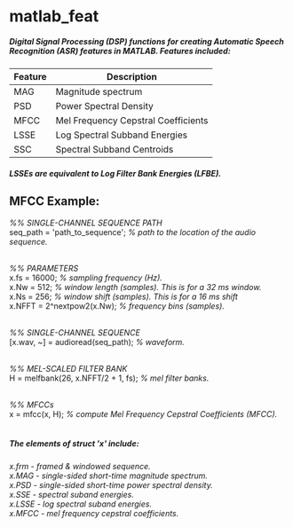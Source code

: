 # matlab_feat
##### Digital Signal Processing (DSP) functions for creating Automatic Speech Recognition (ASR) features in MATLAB. Features included:

Feature | Description
--------| -----------
 MAG | Magnitude spectrum
 PSD | Power Spectral Density
 MFCC | Mel Frequency Cepstral Coefficients
 LSSE | Log Spectral Subband Energies
 SSC | Spectral Subband Centroids

##### LSSEs are equivalent to Log Filter Bank Energies (LFBE).


## MFCC Example:

*%% SINGLE-CHANNEL SEQUENCE PATH* <br />
seq_path = 'path_to_sequence'; *% path to the location of the audio sequence.* <br /> <br />

*%% PARAMETERS* <br />
x.fs = 16000; *% sampling frequency (Hz).* <br />
x.Nw = 512; *% window length (samples). This is for a 32 ms window.* <br />
x.Ns = 256; *% window shift (samples). This is for a 16 ms shift* <br />
x.NFFT = 2^nextpow2(x.Nw); *% frequency bins (samples).* <br /> <br />

*%% SINGLE-CHANNEL SEQUENCE* <br />
[x.wav, ~] = audioread(seq_path); *% waveform.* <br /> <br />

*%% MEL-SCALED FILTER BANK* <br />
H = melfbank(26, x.NFFT/2 + 1, fs); *% mel filter banks.* <br /> <br />

*%% MFCCs* <br />
x = mfcc(x, H); *% compute Mel Frequency Cepstral Coefficients (MFCC).* <br /> <br />

##### The elements of struct 'x' include:

*x.frm - framed & windowed sequence.* <br />
*x.MAG - single-sided short-time magnitude spectrum.* <br />
*x.PSD - single-sided short-time power spectral density.* <br />
*x.SSE - spectral suband energies.* <br />
*x.LSSE - log spectral suband energies.* <br />
*x.MFCC - mel frequency cepstral coefficients.* <br />

